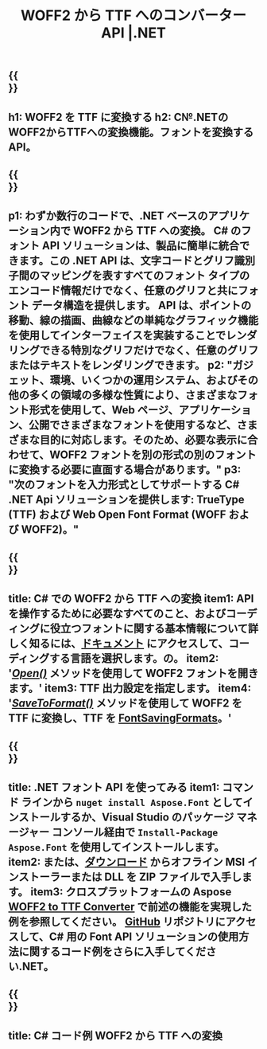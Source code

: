 ﻿---
translation: true
template: /_templates/conversion-child-net.md
title: WOFF2 から TTF へのコンバーター API |.NET
description: Windows で .NET API を使用して WOFF2 を TTF に変換します。このネイティブの WOFF2 から TTF へのフォント変換機能を独自のソリューションに統合します。
keywords: woff2 から ttf api、woff22ttf ソリューション、woff2 から ttf net
url: /net/conversion/woff2-to-TTF/
family: font
platformtag: net
feature: conversion
informat: WOFF2
outformat: TTF
otherformats: WOFF
---

{{<section banner>}}
---
h1: WOFF2 を TTF に変換する
h2: C№.NETのWOFF2からTTFへの変換機能。フォントを変換する API。
---

{{<section overview>}}
---
p1: わずか数行のコードで、.NET ベースのアプリケーション内で WOFF2 から TTF への変換。 С# のフォント API ソリューションは、製品に簡単に統合できます。この .NET API は、文字コードとグリフ識別子間のマッピングを表すすべてのフォント タイプのエンコード情報だけでなく、任意のグリフと共にフォント データ構造を提供します。 API は、ポイントの移動、線の描画、曲線などの単純なグラフィック機能を使用してインターフェイスを実装することでレンダリングできる特別なグリフだけでなく、任意のグリフまたはテキストをレンダリングできます。
p2: "ガジェット、環境、いくつかの運用システム、およびその他の多くの領域の多様な性質により、さまざまなフォント形式を使用して、Web ページ、アプリケーション、公開でさまざまなフォントを使用するなど、さまざまな目的に対応します。そのため、必要な表示に合わせて、WOFF2 フォントを別の形式の別のフォントに変換する必要に直面する場合があります。"
p3: "次のフォントを入力形式としてサポートする С# .NET Api ソリューションを提供します: TrueType (TTF) および Web Open Font Format (WOFF および WOFF2)。"
---

{{<section feature1>}}
---
title: C# での WOFF2 から TTF への変換
item1: API を操作するために必要なすべてのこと、およびコーディングに役立つフォントに関する基本情報について詳しく知るには、[ドキュメント](https://docs.aspose.com/font/) にアクセスして、コーディングする言語を選択します。の。
item2: '[*Open()*](https://reference.aspose.com/font/net/aspose.font/font/methods/open/index) メソッドを使用して WOFF2 フォントを開きます。'
item3: TTF 出力設定を指定します。
item4: '[*SaveToFormat()*](https://reference.aspose.com/font/net/aspose.font/font/methods/savetoformat) メソッドを使用して WOFF2 を TTF に変換し、TTF を [FontSavingFormats](https://reference.aspose.com/font/net/aspose.font/fontSavingformats)。'
---

{{<section feature2>}}
---
title: .NET フォント API を使ってみる
item1: コマンド ラインから ```nuget install Aspose.Font``` としてインストールするか、Visual Studio のパッケージ マネージャー コンソール経由で ```Install-Package Aspose.Font``` を使用してインストールします。
item2: または、[ダウンロード](https://downloads.aspose.com/font/net) からオフライン MSI インストーラーまたは DLL を ZIP ファイルで入手します。
item3: クロスプラットフォームの Aspose [WOFF2 to TTF Converter](https://products.aspose.app/font/conversion/woff2-to-ttf) で前述の機能を実現した例を参照してください。 [GitHub](https://github.com/aspose-font/Aspose.Font-Documentation/tree/master/net-examples) リポジトリにアクセスして、C# 用の Font API ソリューションの使用方法に関するコード例をさらに入手してください.NET。
---

{{<section codeexample>}}
---
title: C# コード例 WOFF2 から TTF への変換
---